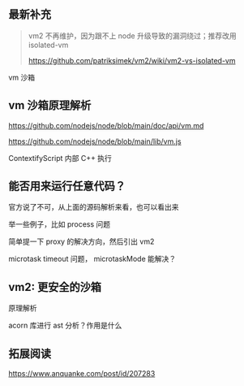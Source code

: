 
## 最新补充
> vm2 不再维护，因为跟不上 node 升级导致的漏洞绕过；推荐改用 isolated-vm
> 
> https://github.com/patriksimek/vm2/wiki/vm2-vs-isolated-vm

vm 沙箱

## vm 沙箱原理解析

https://github.com/nodejs/node/blob/main/doc/api/vm.md

https://github.com/nodejs/node/blob/main/lib/vm.js

ContextifyScript 内部 C++ 执行

## 能否用来运行任意代码？

官方说了不可，从上面的源码解析来看，也可以看出来


举一些例子，比如 process 问题


简单提一下 proxy 的解决方向，然后引出 vm2

microtask timeout 问题， microtaskMode 能解决？

## vm2: 更安全的沙箱

原理解析

acorn 库进行 ast 分析？作用是什么

## 拓展阅读

https://www.anquanke.com/post/id/207283